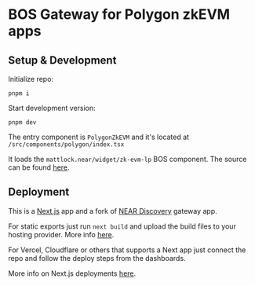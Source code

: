 # BOS Gateway for Polygon zkEVM apps

## Setup & Development

Initialize repo:

```
pnpm i
```

Start development version:

```
pnpm dev
```

The entry component is ```PolygonZkEVM``` and it's located at
```/src/components/polygon/index.tsx```

It loads the ```mattlock.near/widget/zk-evm-lp``` BOS component. The source can be found [here](https://near.org/near/widget/ComponentDetailsPage?src=mattlock.near/widget/zk-evm-lp&tab=source).

## Deployment

This is a [Next.js](https://github.com/vercel/next.js/) app and a fork of [NEAR Discovery](https://github.com/near/near-discovery) gateway app.

For static exports just run ```next build``` and upload the build files to your hosting provider. More info [here](https://nextjs.org/docs/pages/building-your-application/deploying/static-exports).

For Vercel, Cloudflare or others that supports a Next app just connect the repo and follow the deploy steps from the dashboards.

More info on Next.js deployments [here](https://nextjs.org/docs/pages/building-your-application/deploying/static-exports).